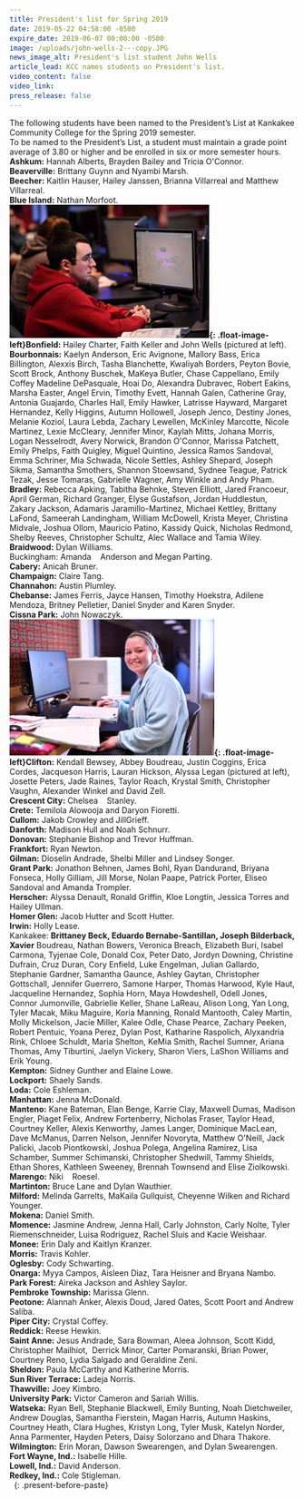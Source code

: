 ```yaml
---
title: President's list for Spring 2019
date: 2019-05-22 04:58:00 -0500
expire_date: 2019-06-07 00:00:00 -0500
image: /uploads/john-wells-2---copy.JPG
news_image_alt: President's list student John Wells
article_lead: KCC names students on President's list.
video_content: false
video_link:
press_release: false
---
```


The following students have been named to the President’s List at Kankakee Community College for the Spring 2019 semester.<br>To be named to the President’s List, a student must maintain a grade point average of 3.80 or higher and be enrolled in six or more semester hours.<br>**Ashkum:** Hannah Alberts, Brayden Bailey and Tricia O'Connor.<br>**Beaverville:** Brittany Guynn and Nyambi Marsh.<br>**Beecher:** Kaitlin Hauser, Hailey Janssen, Brianna Villarreal and Matthew Villarreal.<br>**Blue Island:** Nathan Morfoot.<br>**![](/uploads/john-wells-2---copy-1.JPG){: .float-image-left}Bonfield:** Hailey Charter, Faith Keller and John Wells (pictured at left).<br>**Bourbonnais:** Kaelyn Anderson, Eric Avignone, Mallory Bass, Erica Billington, Alexxis Birch, Tasha Blanchette, Kwaliyah Borders, Peyton Bovie, Scott Brock, Anthony Buschek, MaKeya Butler, Chase Cappellano, Emily Coffey Madeline DePasquale, Hoai Do, Alexandra Dubravec, Robert Eakins, Marsha Easter, Angel Ervin, Timothy Evett, Hannah Galen, Catherine Gray, Antonia Guajardo, Charles Hall, Emily Hawker, Latrisse Hayward, Margaret Hernandez, Kelly Higgins, Autumn Hollowell, Joseph Jenco, Destiny Jones, Melanie Koziol, Laura Lebda, Zachary Lewellen, McKinley Marcotte, Nicole Martinez, Lexie McCleary, Jennifer Minor, Kaylah Mitts, Johana Morris, Logan Nesselrodt, Avery Norwick, Brandon O'Connor, Marissa Patchett, Emily Phelps, Faith Quigley, Miguel Quintino, Jessica Ramos Sandoval, Emma Schriner, Mia Schwada, Nicole Settles, Ashley Shepard, Joseph Sikma, Samantha Smothers, Shannon Stoewsand, Sydnee Teague, Patrick Tezak, Jesse Tomaras, Gabrielle Wagner, Amy Winkle and Andy Pham.<br>**Bradley:** Rebecca Apking, Tabitha Behnke, Steven Elliott, Jared Francoeur, April German, Richard Granger, Elyse Gustafson, Jordan Huddlestun, Zakary Jackson, Adamaris Jaramillo-Martinez, Michael Kettley, Brittany LaFond, Sameerah Landingham, William McDowell, Krista Meyer, Christina Midvale, Joshua Ollom, Mauricio Patino, Kassidy Quick, Nicholas Redmond, Shelby Reeves, Christopher Schultz, Alec Wallace and Tamia Wiley.<br>**Braidwood:** Dylan Williams.<br>Buckingham: Amanda &nbsp; &nbsp;Anderson and Megan Parting.<br>**Cabery:** Anicah Bruner.<br>**Champaign:** Claire Tang.<br>**Channahon:** Austin Plumley.<br>**Chebanse:** James Ferris, Jayce Hansen, Timothy Hoekstra, Adilene Mendoza, Britney Pelletier, Daniel Snyder and Karen Snyder.<br>**Cissna Park:** John Nowaczyk.<br>**![](/uploads/alyssa-legan---copy.JPG){: .float-image-left}Clifton:** Kendall Bewsey, Abbey Boudreau, Justin Coggins, Erica Cordes, Jacqueson Harris, Lauran Hickson, Alyssa Legan (pictured at left), Josette Peters, Jade Raines, Taylor Roach, Krystal Smith, Christopher Vaughn, Alexander Winkel and David Zell.<br>**Crescent City:** Chelsea &nbsp; &nbsp;Stanley.<br>**Crete:** Temilola Alowooja and Daryon Fioretti.<br>**Cullom:** Jakob Crowley and JillGrieff.<br>**Danforth:** Madison Hull and Noah Schnurr.<br>**Donovan:** Stephanie Bishop and Trevor Huffman.<br>**Frankfort:** Ryan Newton.<br>**Gilman:** Dioselin Andrade, Shelbi Miller and Lindsey Songer.&nbsp;<br>**Grant Park:** Jonathon Behnen, James Bohl, Ryan Dandurand, Briyana Fonseca, Holly Gilliam, Jill Morse, Nolan Paape, Patrick Porter, Eliseo Sandoval and Amanda Trompler.<br>**Herscher:** Alyssa Denault, Ronald Griffin, Kloe Longtin, Jessica Torres and Hailey Ullman.<br>**Homer Glen:** Jacob Hutter and Scott Hutter.<br>**Irwin:** Holly Lease.<br>Kankakee: **Brittaney Beck, Eduardo Bernabe-Santillan, Joseph Bilderback, Xavier** Boudreau, Nathan Bowers, Veronica Breach, Elizabeth Buri, Isabel Carmona, Tyjenae Cole, Donald Cox, Peter Dato, Jordyn Downing, Christine Dufrain, Cruz Duran, Cory Enfield, Luke Engelman, Julian Gallardo, Stephanie Gardner, Samantha Gaunce, Ashley Gaytan, Christopher Gottschall, Jennifer Guerrero, Samone Harper, Thomas Harwood, Kyle Haut, Jacqueline Hernandez, Sophia Horn, Maya Howdeshell, Odell Jones, Connor Jumonville, Gabrielle Keller, Shane LaReau, Alison Long, Yan Long, Tyler Macak, Miku Maguire, Koria Manning, Ronald Mantooth, Caley Martin, Molly Mickelson, Jacie Miller, Kalee Odle, Chase Pearce, Zachary Peeken, Robert Pentuic, Yoana Perez, Dylan Post, Katharine Raspolich, Alyxandria Rink, Chloee Schuldt, Maria Shelton, KeMia Smith, Rachel Sumner, Ariana Thomas, Amy Tiburtini, Jaelyn Vickery, Sharon Viers, LaShon Williams and Erik Young.<br>**Kempton:** Sidney Gunther and Elaine Lowe.<br>**Lockport:** Shaely Sands.<br>**Loda:** Cole Eshleman.<br>**Manhattan:** Jenna McDonald.<br>**Manteno:** Kane Bateman, Elan Benge, Karrie Clay, Maxwell Dumas, Madison Engler, Piaget Felix, Andrew Fortenberry, Nicholas Fraser, Taylor Head, Courtney Keller, Alexis Kenworthy, James Langer, Dominique MacLean, Dave McManus, Darren Nelson, Jennifer Novoryta, Matthew O'Neill, Jack Palicki, Jacob Piontkowski, Joshua Polega, Angelina Ramirez, Lisa Schamber, Summer Schimanski, Christopher Shedwill, Tammy Shields, Ethan Shores, Kathleen Sweeney, Brennah Townsend and Elise Ziolkowski.&nbsp;<br>**Marengo:** Niki &nbsp; &nbsp;Roesel.<br>**Martinton:** Bruce Lane and Dylan Wauthier.<br>**Milford:** Melinda Garrelts, MaKaila Gullquist, Cheyenne Wilken and Richard Younger.<br>**Mokena:** Daniel Smith.<br>**Momence:** Jasmine Andrew, Jenna Hall, Carly Johnston, Carly Nolte, Tyler Riemenschneider, Luisa Rodriguez, Rachel Sluis and Kacie Weishaar.<br>**Monee:** Erin Daly and Kaitlyn Kranzer.<br>**Morris:** Travis Kohler.<br>**Oglesby:** Cody Schwarting.<br>**Onarga:** Myya Campos, Aisleen Diaz, Tara Heisner and Bryana Nambo.<br>**Park Forest:** Aireka Jackson and Ashley Saylor.<br>**Pembroke Township:** Marissa Glenn.<br>**Peotone:** Alannah Anker, Alexis Doud, Jared Oates, Scott Poort and Andrew Saliba.<br>**Piper City:** Crystal Coffey.<br>**Reddick:** Reese Hewkin.<br>**Saint Anne:** Jesus Andrade, Sara Bowman, Aleea Johnson, Scott Kidd, Christopher Mailhiot, &nbsp;Derrick Minor, Carter Pomaranski, Brian Power, Courtney Reno, Lydia Salgado and Geraldine Zeni.<br>**Sheldon:** Paula McCarthy and Katherine Morris.<br>**Sun River Terrace:** Ladeja Norris.<br>**Thawville:** Joey Kimbro.<br>**University Park:** Victor Cameron and Sariah Willis.<br>**Watseka:** Ryan Bell, Stephanie Blackwell, Emily Bunting, Noah Dietchweiler, Andrew Douglas, Samantha Fierstein, Magan Harris, Autumn Haskins, Courtney Heath, Clara Hughes, Kristyn Long, Tyler Musk, Katelyn Norder, Anna Parmenter, Hayden Peters, Daisy Solorzano and Dhara Thakore.&nbsp;<br>**Wilmington:** Erin Moran, Dawson Swearengen, and Dylan Swearengen.<br>**Fort Wayne, Ind.:** Isabelle Hille.<br>**Lowell, Ind.:** David Anderson.<br>**Redkey, Ind.:** Cole Stigleman.<br>&nbsp;
{: .present-before-paste}